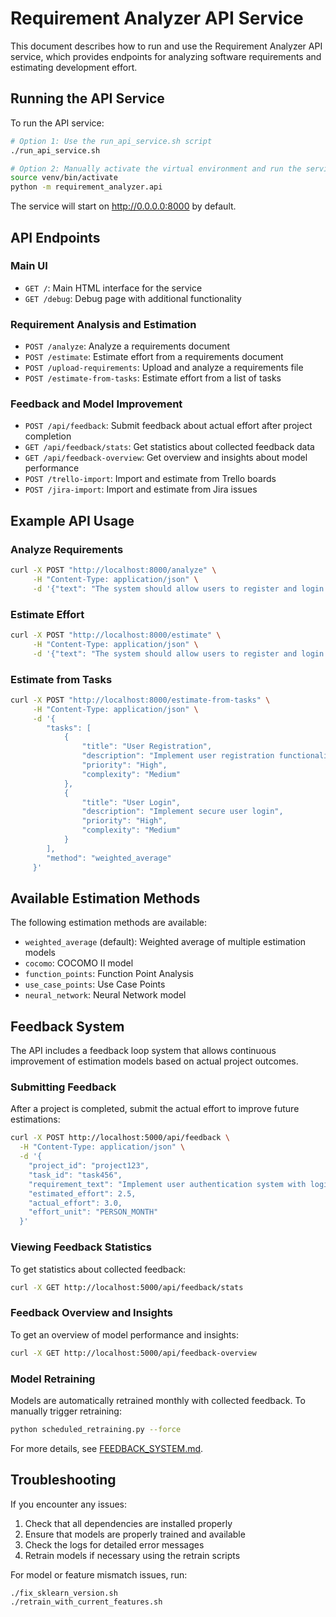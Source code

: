 # Requirement Analyzer API Service

This document describes how to run and use the Requirement Analyzer API service, which provides endpoints for analyzing software requirements and estimating development effort.

## Running the API Service

To run the API service:

```bash
# Option 1: Use the run_api_service.sh script
./run_api_service.sh

# Option 2: Manually activate the virtual environment and run the service
source venv/bin/activate
python -m requirement_analyzer.api
```

The service will start on http://0.0.0.0:8000 by default.

## API Endpoints

### Main UI
- `GET /`: Main HTML interface for the service
- `GET /debug`: Debug page with additional functionality

### Requirement Analysis and Estimation
- `POST /analyze`: Analyze a requirements document
- `POST /estimate`: Estimate effort from a requirements document
- `POST /upload-requirements`: Upload and analyze a requirements file
- `POST /estimate-from-tasks`: Estimate effort from a list of tasks

### Feedback and Model Improvement
- `POST /api/feedback`: Submit feedback about actual effort after project completion
- `GET /api/feedback/stats`: Get statistics about collected feedback data
- `GET /api/feedback-overview`: Get overview and insights about model performance
- `POST /trello-import`: Import and estimate from Trello boards
- `POST /jira-import`: Import and estimate from Jira issues

## Example API Usage

### Analyze Requirements

```bash
curl -X POST "http://localhost:8000/analyze" \
     -H "Content-Type: application/json" \
     -d '{"text": "The system should allow users to register and login. Users should be able to create and edit their profiles."}'
```

### Estimate Effort

```bash
curl -X POST "http://localhost:8000/estimate" \
     -H "Content-Type: application/json" \
     -d '{"text": "The system should allow users to register and login. Users should be able to create and edit their profiles.", "method": "weighted_average"}'
```

### Estimate from Tasks

```bash
curl -X POST "http://localhost:8000/estimate-from-tasks" \
     -H "Content-Type: application/json" \
     -d '{
        "tasks": [
            {
                "title": "User Registration",
                "description": "Implement user registration functionality",
                "priority": "High",
                "complexity": "Medium"
            },
            {
                "title": "User Login",
                "description": "Implement secure user login",
                "priority": "High",
                "complexity": "Medium"
            }
        ],
        "method": "weighted_average"
     }'
```

## Available Estimation Methods

The following estimation methods are available:

- `weighted_average` (default): Weighted average of multiple estimation models
- `cocomo`: COCOMO II model
- `function_points`: Function Point Analysis
- `use_case_points`: Use Case Points
- `neural_network`: Neural Network model

## Feedback System

The API includes a feedback loop system that allows continuous improvement of estimation models based on actual project outcomes.

### Submitting Feedback

After a project is completed, submit the actual effort to improve future estimations:

```bash
curl -X POST http://localhost:5000/api/feedback \
  -H "Content-Type: application/json" \
  -d '{
    "project_id": "project123",
    "task_id": "task456",
    "requirement_text": "Implement user authentication system with login, registration, and password reset functionality.",
    "estimated_effort": 2.5,
    "actual_effort": 3.0,
    "effort_unit": "PERSON_MONTH"
  }'
```

### Viewing Feedback Statistics

To get statistics about collected feedback:

```bash
curl -X GET http://localhost:5000/api/feedback/stats
```

### Feedback Overview and Insights

To get an overview of model performance and insights:

```bash
curl -X GET http://localhost:5000/api/feedback-overview
```

### Model Retraining

Models are automatically retrained monthly with collected feedback. To manually trigger retraining:

```bash
python scheduled_retraining.py --force
```

For more details, see [FEEDBACK_SYSTEM.md](FEEDBACK_SYSTEM.md).

## Troubleshooting

If you encounter any issues:

1. Check that all dependencies are installed properly
2. Ensure that models are properly trained and available
3. Check the logs for detailed error messages
4. Retrain models if necessary using the retrain scripts

For model or feature mismatch issues, run:

```bash
./fix_sklearn_version.sh
./retrain_with_current_features.sh
```
